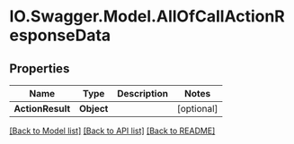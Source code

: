 # IO.Swagger.Model.AllOfCallActionResponseData
## Properties

Name | Type | Description | Notes
------------ | ------------- | ------------- | -------------
**ActionResult** | **Object** |  | [optional] 

[[Back to Model list]](../README.md#documentation-for-models) [[Back to API list]](../README.md#documentation-for-api-endpoints) [[Back to README]](../README.md)

